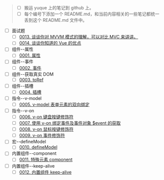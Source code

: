 > - [ ] 搬运 yuque 上的笔记到 github 上。
> - [ ] 每个编号下添加一个 README.md，和当前内容相关的一些笔记都统一丢到这个 README.md 文件中。

- [ ] 面试题
  - [ ] [0013. 谈谈你对 MVVM 模式的理解，可以对比 MVC 来讲讲。](./0013.%20%E8%B0%88%E8%B0%88%E4%BD%A0%E5%AF%B9%20MVVM%20%E6%A8%A1%E5%BC%8F%E7%9A%84%E7%90%86%E8%A7%A3%EF%BC%8C%E5%8F%AF%E4%BB%A5%E5%AF%B9%E6%AF%94%20MVC%20%E6%9D%A5%E8%AE%B2%E8%AE%B2%E3%80%82/README.md)
  - [ ] [0014. 谈谈你知道的 Vue 的优点](./0014.%20%E8%B0%88%E8%B0%88%E4%BD%A0%E7%9F%A5%E9%81%93%E7%9A%84%20Vue%20%E7%9A%84%E4%BC%98%E7%82%B9/README.md)
- [ ] 组件--属性
  - [ ] [0001. 属性](./0001.%20%E5%B1%9E%E6%80%A7/README.md)
- [ ] 组件--事件
  - [ ] [0002. 事件](./0002.%20%E4%BA%8B%E4%BB%B6/README.md)
- [ ] 组件--获取真实 DOM
  - [ ] [0003. toRef](./0003.%20toRef/README.md)
- [ ] 组件--插槽
  - [ ] [0004. 插槽](./0004.%20%E6%8F%92%E6%A7%BD/README.md)
- [ ] 指令--v-model
  - [ ] [0005. v-model 表单元素的双向绑定](./0005.%20v-model%20%E8%A1%A8%E5%8D%95%E5%85%83%E7%B4%A0%E7%9A%84%E5%8F%8C%E5%90%91%E7%BB%91%E5%AE%9A/README.md)
- [ ] 指令--v-on
  - [ ] [0006. v-on 键盘按键修饰符](./0006.%20v-on%20%E9%94%AE%E7%9B%98%E6%8C%89%E9%94%AE%E4%BF%AE%E9%A5%B0%E7%AC%A6/README.md)
  - [ ] [0007. 使用 v-on 绑定事件及事件对象 $event 的获取](./0007.%20%E4%BD%BF%E7%94%A8%20v-on%20%E7%BB%91%E5%AE%9A%E4%BA%8B%E4%BB%B6%E5%8F%8A%E4%BA%8B%E4%BB%B6%E5%AF%B9%E8%B1%A1%20%24event%20%E7%9A%84%E8%8E%B7%E5%8F%96/README.md)
  - [ ] [0008. v-on 鼠标按键修饰符](./0008.%20v-on%20%E9%BC%A0%E6%A0%87%E6%8C%89%E9%94%AE%E4%BF%AE%E9%A5%B0%E7%AC%A6/README.md)
  - [ ] [0009. v-on 事件修饰符](./0009.%20v-on%20%E4%BA%8B%E4%BB%B6%E4%BF%AE%E9%A5%B0%E7%AC%A6/README.md)
- [ ] 宏--defineModel
  - [ ] [0010. defineModel](./0010.%20defineModel/README.md)
- [ ] 内置组件--component
  - [ ] [0011. 特殊元素 component](./0011.%20%E7%89%B9%E6%AE%8A%E5%85%83%E7%B4%A0%20component/README.md)
- [ ] 内置组件--keep-alive
  - [ ] [0012. 内置组件 keep-alive](./0012.%20%E5%86%85%E7%BD%AE%E7%BB%84%E4%BB%B6%20keep-alive/README.md)